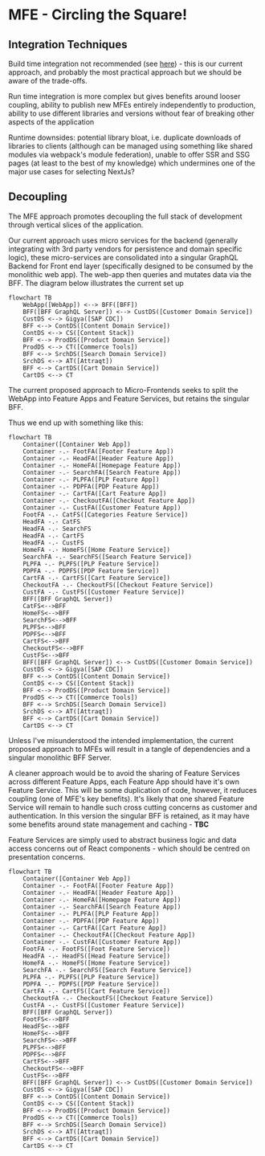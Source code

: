 # MFE - Circling the Square!

## Integration Techniques

Build time integration not recommended (see [here](https://martinfowler.com/articles/micro-frontends.html#Benefits)) - this is our current approach, and probably the most practical approach but we should be aware of the trade-offs.

Run time integration is more complex but gives benefits around looser coupling, ability to publish new MFEs entirely independently to production, ability to use different libraries and versions without fear of breaking other aspects of the application

Runtime downsides: potential library bloat, i.e. duplicate downloads of libraries to clients (although can be managed using something like shared modules via webpack's module federation), unable to offer SSR and SSG pages (at least to the best of my knowledge) which undermines one of the major use cases for selecting NextJs?



## Decoupling

The MFE approach promotes decoupling the full stack of development through vertical slices of the application.

Our current approach uses micro services for the backend (generally integrating with 3rd party vendors for persistence and domain specific logic), these micro-services are consolidated into a singular GraphQL Backend for Front end layer (specifically designed to be consumed by the monolithic web app).  The web-app then queries and mutates data via the BFF.  The diagram below illustrates the current set up

```mermaid
flowchart TB
	WebApp([WebApp]) <--> BFF([BFF])
	BFF([BFF GraphQL Server]) <--> CustDS([Customer Domain Service])
	CustDS <--> Gigya([SAP CDC])
	BFF <--> ContDS([Content Domain Service])
	ContDS <--> CS([Content Stack])
	BFF <--> ProdDS([Product Domain Service])
	ProdDS <--> CT([Commerce Tools])
	BFF <--> SrchDS([Search Domain Service])
	SrchDS <--> AT([Attraqt])
	BFF <--> CartDS([Cart Domain Service])
	CartDS <--> CT
```

The current proposed approach to Micro-Frontends seeks to split the WebApp into Feature Apps and Feature Services, but retains the singular BFF.

Thus we end up with something like this:
```mermaid
flowchart TB
	Container([Container Web App])
	Container -.- FootFA([Footer Feature App])
	Container -.- HeadFA([Header Feature App])
	Container -.- HomeFA([Homepage Feature App])
	Container -.- SearchFA([Search Feature App])
	Container -.- PLPFA([PLP Feature App])
	Container -.- PDPFA([PDP Feature App])
	Container -.- CartFA([Cart Feature App])
	Container -.- CheckoutFA([Checkout Feature App])
	Container -.- CustFA([Customer Feature App])
	FootFA -.- CatFS([Categories Feature Service])
	HeadFA -.- CatFS
	HeadFA -.- SearchFS
	HeadFA -.- CartFS
	HeadFA -.- CustFS
	HomeFA -.- HomeFS([Home Feature Service])
	SearchFA -.- SearchFS([Search Feature Service])
	PLPFA -.- PLPFS([PLP Feature Service])
	PDPFA -.- PDPFS([PDP Feature Service])
	CartFA -.- CartFS([Cart Feature Service])
	CheckoutFA -.- CheckoutFS([Checkout Feature Service])
	CustFA -.- CustFS([Customer Feature Service])
	BFF([BFF GraphQL Server])
	CatFS<-->BFF
	HomeFS<-->BFF
	SearchFS<-->BFF
	PLPFS<-->BFF
	PDPFS<-->BFF
	CartFS<-->BFF
	CheckoutFS<-->BFF
	CustFS<-->BFF
	BFF([BFF GraphQL Server]) <--> CustDS([Customer Domain Service])
	CustDS <--> Gigya([SAP CDC])
	BFF <--> ContDS([Content Domain Service])
	ContDS <--> CS([Content Stack])
	BFF <--> ProdDS([Product Domain Service])
	ProdDS <--> CT([Commerce Tools])
	BFF <--> SrchDS([Search Domain Service])
	SrchDS <--> AT([Attraqt])
	BFF <--> CartDS([Cart Domain Service])
	CartDS <--> CT
```

Unless I've misunderstood the intended implementation, the current proposed approach to MFEs will result in a tangle of dependencies and a singular monolithic BFF Server.

A cleaner approach would be to avoid the sharing of Feature Services across different Feature Apps, each Feature App should have it's own Feature Service.  This will be some duplication of code, however, it reduces coupling (one of MFE's key benefits).  It's likely that one shared Feature Service will remain to handle such cross cutting concerns as customer and authentication.  In this version the singular BFF is retained, as it may have some benefits around state management and caching - **TBC**

Feature Services are simply used to abstract business logic and data access concerns out of React components - which should be centred on presentation concerns.



```mermaid
flowchart TB
	Container([Container Web App])
	Container -.- FootFA([Footer Feature App])
	Container -.- HeadFA([Header Feature App])
	Container -.- HomeFA([Homepage Feature App])
	Container -.- SearchFA([Search Feature App])
	Container -.- PLPFA([PLP Feature App])
	Container -.- PDPFA([PDP Feature App])
	Container -.- CartFA([Cart Feature App])
	Container -.- CheckoutFA([Checkout Feature App])
	Container -.- CustFA([Customer Feature App])
	FootFA -.- FootFS([Foot Feature Service])
	HeadFA -.- HeadFS([Head Feature Service])
	HomeFA -.- HomeFS([Home Feature Service])
	SearchFA -.- SearchFS([Search Feature Service])
	PLPFA -.- PLPFS([PLP Feature Service])
	PDPFA -.- PDPFS([PDP Feature Service])
	CartFA -.- CartFS([Cart Feature Service])
	CheckoutFA -.- CheckoutFS([Checkout Feature Service])
	CustFA -.- CustFS([Customer Feature Service])
	BFF([BFF GraphQL Server])
	FootFS<-->BFF
	HeadFS<-->BFF
	HomeFS<-->BFF
	SearchFS<-->BFF
	PLPFS<-->BFF
	PDPFS<-->BFF
	CartFS<-->BFF
	CheckoutFS<-->BFF
	CustFS<-->BFF
	BFF([BFF GraphQL Server]) <--> CustDS([Customer Domain Service])
	CustDS <--> Gigya([SAP CDC])
	BFF <--> ContDS([Content Domain Service])
	ContDS <--> CS([Content Stack])
	BFF <--> ProdDS([Product Domain Service])
	ProdDS <--> CT([Commerce Tools])
	BFF <--> SrchDS([Search Domain Service])
	SrchDS <--> AT([Attraqt])
	BFF <--> CartDS([Cart Domain Service])
	CartDS <--> CT
```